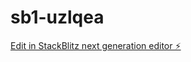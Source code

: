# sb1-uzlqea

[Edit in StackBlitz next generation editor ⚡️](https://stackblitz.com/~/github.com/jesimpson1/sb1-uzlqea)